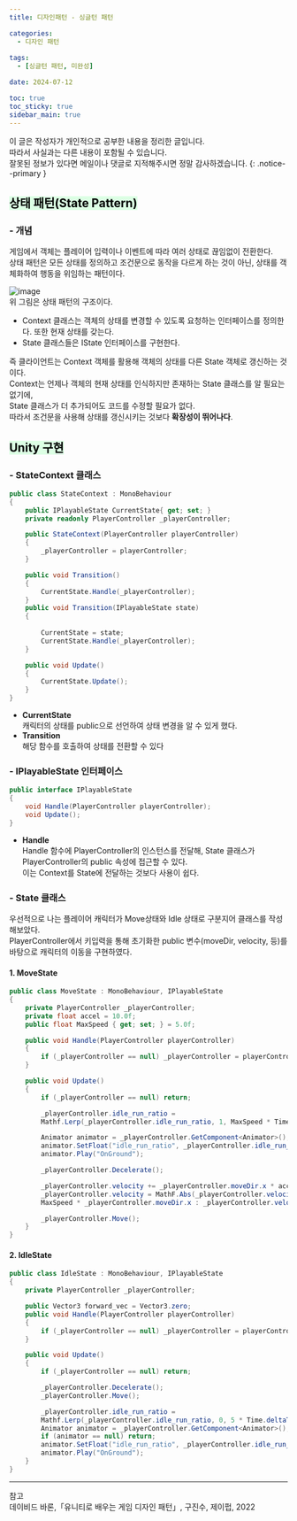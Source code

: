 ```yaml
---
title: 디자인패턴 - 싱글턴 패턴

categories:
  - 디자인 패턴
 
tags:
  - [싱글턴 패턴, 미완성]

date: 2024-07-12

toc: true
toc_sticky: true
sidebar_main: true
---
```


이 글은 작성자가 개인적으로 공부한 내용을 정리한 글입니다. <br>
따라서 사실과는 다른 내용이 포함될 수 있습니다.  <br>
잘못된 정보가 있다면 메일이나 댓글로 지적해주시면 정말 감사하겠습니다.
{: .notice--primary }

## <mark style = "background-color : #dcffe4"> 상태 패턴(State Pattern)

### - 개념
게임에서 객체는 플레이어 입력이나 이벤트에 따라 여러 상태로 끊임없이 전환한다. <br>
상태 패턴은 모든 상태를 정의하고 조건문으로 동작을 다르게 하는 것이 아닌, 상태를 객체화하여 행동을 위임하는 패턴이다.


![image](https://github.com/user-attachments/assets/82b468cd-82d6-4855-9e3e-e7750cdedf55) <br>
위 그림은 상태 패턴의 구조이다.

- Context 클래스는 객체의 상태를 변경할 수 있도록 요청하는 인터페이스를 정의한다. 또한 현재 상태를 갖는다.
- State 클래스들은 IState 인터페이스를 구현한다.

즉 클라이언트는 Context 객체를 활용해 객체의 상태를 다른 State 객체로 갱신하는 것이다. <br>
Context는 언제나 객체의 현재 상태를 인식하지만 존재하는 State 클래스를 알 필요는 없기에, <br>
State 클래스가 더 추가되어도 코드를 수정할 필요가 없다. <br>
따라서 조건문을 사용해 상태를 갱신시키는 것보다 **확장성이 뛰어나다**.


## <mark style = "background-color : #dcffe4"> Unity 구현


### - StateContext 클래스

``` c#
public class StateContext : MonoBehaviour
{
    public IPlayableState CurrentState{ get; set; }
    private readonly PlayerController _playerController;

    public StateContext(PlayerController playerController)
    {
        _playerController = playerController;
    }

    public void Transition()
    {
        CurrentState.Handle(_playerController); 
    }
    public void Transition(IPlayableState state)
    {
        
        CurrentState = state;
        CurrentState.Handle(_playerController);
    }

    public void Update()
    {
        CurrentState.Update();
    }
}
```
- **CurrentState**<br>
캐릭터의 상태를 public으로 선언하여 상태 변경을 알 수 있게 했다.
- **Transition** <br>
해당 함수를 호출하여 상태를 전환할 수 있다

### - IPlayableState 인터페이스
``` c#
public interface IPlayableState
{
    void Handle(PlayerController playerController);
    void Update();
}
```
- **Handle** <br>
Handle 함수에 PlayerController의 인스턴스를 전달해, State 클래스가 PlayerController의 public 속성에 접근할 수 있다. <br>
이는 Context를 State에 전달하는 것보다 사용이 쉽다.

### - State 클래스
우선적으로 나는 플레이어 캐릭터가 Move상태와 Idle 상태로 구분지어 클래스를 작성해보았다. <br>
PlayerController에서 키입력을 통해 초기화한 public 변수(moveDir, velocity, 등)를 바탕으로 캐릭터의 이동을 구현하였다.

#### 1. MoveState

``` c#
public class MoveState : MonoBehaviour, IPlayableState
{
    private PlayerController _playerController;
    private float accel = 10.0f;
    public float MaxSpeed { get; set; } = 5.0f;

    public void Handle(PlayerController playerController)
    {
        if (_playerController == null) _playerController = playerController;
    }

    public void Update()
    {
        if (_playerController == null) return;

        _playerController.idle_run_ratio = 
        Mathf.Lerp(_playerController.idle_run_ratio, 1, MaxSpeed * Time.deltaTime);

        Animator animator = _playerController.GetComponent<Animator>();
        animator.SetFloat("idle_run_ratio", _playerController.idle_run_ratio);
        animator.Play("OnGround");

        _playerController.Decelerate();

        _playerController.velocity += _playerController.moveDir.x * accel * Time.deltaTime;
        _playerController.velocity = MathF.Abs(_playerController.velocity) > MaxSpeed ? 
        MaxSpeed * _playerController.moveDir.x : _playerController.velocity;

        _playerController.Move();
    }
}
```

#### 2. IdleState
``` c#
public class IdleState : MonoBehaviour, IPlayableState
{
    private PlayerController _playerController;

    public Vector3 forward_vec = Vector3.zero;
    public void Handle(PlayerController playerController)
    {
        if (_playerController == null) _playerController = playerController;
    }

    public void Update()
    {
        if (_playerController == null) return;

        _playerController.Decelerate();
        _playerController.Move();

        _playerController.idle_run_ratio = 
        Mathf.Lerp(_playerController.idle_run_ratio, 0, 5 * Time.deltaTime);
        Animator animator = _playerController.GetComponent<Animator>();
        if (animator == null) return;
        animator.SetFloat("idle_run_ratio", _playerController.idle_run_ratio);
        animator.Play("OnGround");
    }
}
```



---
참고 <br>
데이비드 바론,「유니티로 배우는 게임 디자인 패턴」, 구진수, 제이펍, 2022 <br>

